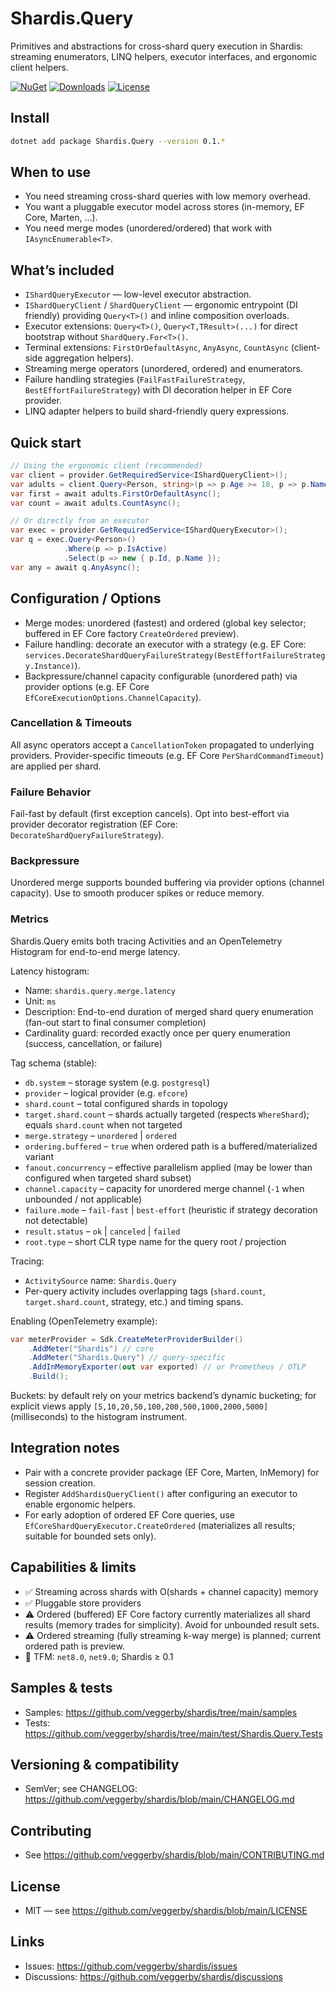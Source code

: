 # Shardis.Query

Primitives and abstractions for cross-shard query execution in Shardis: streaming enumerators, LINQ helpers, executor interfaces, and ergonomic client helpers.

[![NuGet](https://img.shields.io/nuget/v/Shardis.Query.svg)](https://www.nuget.org/packages/Shardis.Query/)
[![Downloads](https://img.shields.io/nuget/dt/Shardis.Query.svg)](https://www.nuget.org/packages/Shardis.Query/)
[![License](https://img.shields.io/badge/license-MIT-blue.svg)](https://github.com/veggerby/shardis/blob/main/LICENSE)

## Install

```bash
dotnet add package Shardis.Query --version 0.1.*
```

## When to use

- You need streaming cross-shard queries with low memory overhead.
- You want a pluggable executor model across stores (in-memory, EF Core, Marten, …).
- You need merge modes (unordered/ordered) that work with `IAsyncEnumerable<T>`.

## What’s included

 - `IShardQueryExecutor` — low-level executor abstraction.
 - `IShardQueryClient` / `ShardQueryClient` — ergonomic entrypoint (DI friendly) providing `Query<T>()` and inline composition overloads.
 - Executor extensions: `Query<T>()`, `Query<T,TResult>(...)` for direct bootstrap without `ShardQuery.For<T>()`.
 - Terminal extensions: `FirstOrDefaultAsync`, `AnyAsync`, `CountAsync` (client-side aggregation helpers).
 - Streaming merge operators (unordered, ordered) and enumerators.
 - Failure handling strategies (`FailFastFailureStrategy`, `BestEffortFailureStrategy`) with DI decoration helper in EF Core provider.
 - LINQ adapter helpers to build shard-friendly query expressions.

## Quick start

```csharp
// Using the ergonomic client (recommended)
var client = provider.GetRequiredService<IShardQueryClient>();
var adults = client.Query<Person, string>(p => p.Age >= 18, p => p.Name);
var first = await adults.FirstOrDefaultAsync();
var count = await adults.CountAsync();

// Or directly from an executor
var exec = provider.GetRequiredService<IShardQueryExecutor>();
var q = exec.Query<Person>()
            .Where(p => p.IsActive)
            .Select(p => new { p.Id, p.Name });
var any = await q.AnyAsync();
```

## Configuration / Options

 - Merge modes: unordered (fastest) and ordered (global key selector; buffered in EF Core factory `CreateOrdered` preview).
 - Failure handling: decorate an executor with a strategy (e.g. EF Core: `services.DecorateShardQueryFailureStrategy(BestEffortFailureStrategy.Instance)`).
 - Backpressure/channel capacity configurable (unordered path) via provider options (e.g. EF Core `EfCoreExecutionOptions.ChannelCapacity`).

### Cancellation & Timeouts

All async operators accept a `CancellationToken` propagated to underlying providers. Provider-specific timeouts (e.g. EF Core `PerShardCommandTimeout`) are applied per shard.

### Failure Behavior

Fail-fast by default (first exception cancels). Opt into best-effort via provider decorator registration (EF Core: `DecorateShardQueryFailureStrategy`).

### Backpressure

Unordered merge supports bounded buffering via provider options (channel capacity). Use to smooth producer spikes or reduce memory.

### Metrics

Shardis.Query emits both tracing Activities and an OpenTelemetry Histogram for end-to-end merge latency.

Latency histogram:

- Name: `shardis.query.merge.latency`
- Unit: `ms`
- Description: End-to-end duration of merged shard query enumeration (fan-out start to final consumer completion)
- Cardinality guard: recorded exactly once per query enumeration (success, cancellation, or failure)

Tag schema (stable):

- `db.system` – storage system (e.g. `postgresql`)
- `provider` – logical provider (e.g. `efcore`)
- `shard.count` – total configured shards in topology
- `target.shard.count` – shards actually targeted (respects `WhereShard`); equals `shard.count` when not targeted
- `merge.strategy` – `unordered` | `ordered`
- `ordering.buffered` – `true` when ordered path is a buffered/materialized variant
- `fanout.concurrency` – effective parallelism applied (may be lower than configured when targeted shard subset)
- `channel.capacity` – capacity for unordered merge channel (`-1` when unbounded / not applicable)
- `failure.mode` – `fail-fast` | `best-effort` (heuristic if strategy decoration not detectable)
- `result.status` – `ok` | `canceled` | `failed`
- `root.type` – short CLR type name for the query root / projection

Tracing:

- `ActivitySource` name: `Shardis.Query`
- Per-query activity includes overlapping tags (`shard.count`, `target.shard.count`, strategy, etc.) and timing spans.

Enabling (OpenTelemetry example):

```csharp
var meterProvider = Sdk.CreateMeterProviderBuilder()
    .AddMeter("Shardis") // core
    .AddMeter("Shardis.Query") // query-specific
    .AddInMemoryExporter(out var exported) // or Prometheus / OTLP
    .Build();
```

Buckets: by default rely on your metrics backend’s dynamic bucketing; for explicit views apply `[5,10,20,50,100,200,500,1000,2000,5000]` (milliseconds) to the histogram instrument.

## Integration notes

- Pair with a concrete provider package (EF Core, Marten, InMemory) for session creation.
- Register `AddShardisQueryClient()` after configuring an executor to enable ergonomic helpers.
- For early adoption of ordered EF Core queries, use `EfCoreShardQueryExecutor.CreateOrdered` (materializes all results; suitable for bounded sets only).

## Capabilities & limits

- ✅ Streaming across shards with O(shards + channel capacity) memory
- ✅ Pluggable store providers
- ⚠️ Ordered (buffered) EF Core factory currently materializes all shard results (memory trades for simplicity). Avoid for unbounded result sets.
- ⚠️ Ordered streaming (fully streaming k-way merge) is planned; current ordered path is preview.
- 🧩 TFM: `net8.0`, `net9.0`; Shardis ≥ 0.1

## Samples & tests

- Samples: <https://github.com/veggerby/shardis/tree/main/samples>
- Tests: <https://github.com/veggerby/shardis/tree/main/test/Shardis.Query.Tests>

## Versioning & compatibility

- SemVer; see CHANGELOG: <https://github.com/veggerby/shardis/blob/main/CHANGELOG.md>

## Contributing

- See <https://github.com/veggerby/shardis/blob/main/CONTRIBUTING.md>

## License

- MIT — see <https://github.com/veggerby/shardis/blob/main/LICENSE>

## Links

- Issues: <https://github.com/veggerby/shardis/issues>
- Discussions: <https://github.com/veggerby/shardis/discussions>
